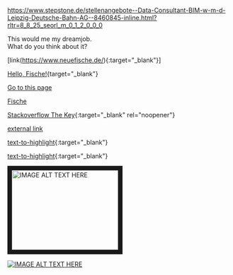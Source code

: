 https://www.stepstone.de/stellenangebote--Data-Consultant-BIM-w-m-d-Leipzig-Deutsche-Bahn-AG--8460845-inline.html?rltr=8_8_25_seorl_m_0_1_2_0_0_0

This would me my dreamjob.   
What do you think about it?

[link(https://www.neuefische.de/){:target="_blank"}]


[Hello, Fische!](http://neuefische.de/){target="_blank"}

[Go to this page](http://somelink.com/?target=_blank)

<a href="http://neuefische.de/" target="_blank">Fische</a>

[Stackoverflow The Key](https://stackoverflow.blog/2021/03/31/the-key-copy-paste/){:target="_blank" rel="noopener"}

<a href="http://www.neuefische.de" target="_blank">external link</a>

[text-to-highlight](actual-link){:target="\_blank"}

[text-to-highlight](https://neuefische.de){:target="\_blank"}


<a href="http://www.youtube.com/watch?feature=player_embedded&v=YOUTUBE_VIDEO_ID_HERE
" target="_blank"><img src="http://img.youtube.com/vi/YOUTUBE_VIDEO_ID_HERE/0.jpg" 
alt="IMAGE ALT TEXT HERE" width="240" height="180" border="10" /></a>

[![IMAGE ALT TEXT HERE](http://img.youtube.com/vi/YOUTUBE_VIDEO_ID_HERE/0.jpg)](http://www.youtube.com/watch?v=YOUTUBE_VIDEO_ID_HERE)
